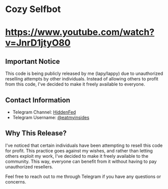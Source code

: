 # Cozy Selfbot
# https://www.youtube.com/watch?v=JnrD1jtyO80

## Important Notice
This code is being publicly released by me (lapy/lappy) due to unauthorized reselling attempts by other individuals. Instead of allowing others to profit from this code, I've decided to make it freely available to everyone.

## Contact Information
- Telegram Channel: [HiddenFed](https://t.me/hiddenfed)
- Telegram Username: [@eatmyinsides](https://t.me/eatmyinsides)

## Why This Release?
I've noticed that certain individuals have been attempting to resell this code for profit. This practice goes against my wishes, and rather than letting others exploit my work, I've decided to make it freely available to the community. This way, everyone can benefit from it without having to pay unauthorized resellers.

Feel free to reach out to me through Telegram if you have any questions or concerns.
